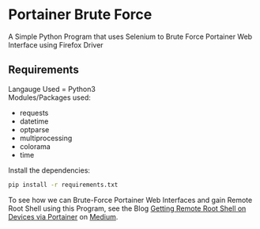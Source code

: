 # Portainer Brute Force
A Simple Python Program that uses Selenium to Brute Force Portainer Web Interface using Firefox Driver
## Requirements
Langauge Used = Python3<br />
Modules/Packages used:
* requests
* datetime
* optparse
* multiprocessing
* colorama
* time
<!-- -->
Install the dependencies:
```bash
pip install -r requirements.txt
```
To see how we can Brute-Force Portainer Web Interfaces and gain Remote Root Shell using this Program, see the Blog [Getting Remote Root Shell on Devices via Portainer](https://medium.com/@amansg22/getting-remote-root-shell-on-devices-via-portainer-8daf9631bfc7) on [Medium](https://medium.com/@amansg22).